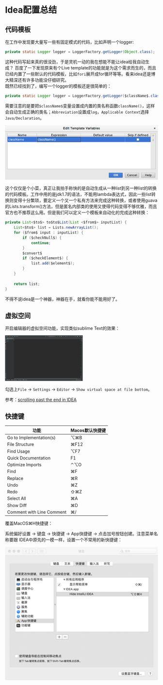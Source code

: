 # Idea配置总结

## 代码模板

在工作中发现要大量写一些有固定模式的代码，比如声明一个logger: 

```java
private static Logger logger = LoggerFactory.getLogger(Object.class);
```

这种代码写起来真的很没劲，于是灵机一动的我在想能不能让idea给我自动生成？ 百度了一下发现原来有个Live template的功能就是为这个需求而生的，而且已经内置了一些默认的代码模板，比如`fori`展开成for循环等等。看来idea还是博大精深还有许多功能没仔细研究。  
既然已经找到了，编写一个logger的模板还是很简单的：

```java
private static Logger logger = LoggerFactory.getLogger($className$.class);
```

需要注意的是要把`$className$`变量设置成内置的类名称函数`className()`，这样会自动生成正确的类名；`Abbreviation`设置成`log`，`Applicable Context`选择`Java/Declaration`。

![idea_code_template变量](./idea_template.assets/idea_code_template1.png)

这个仅仅是个小菜，真正让我拍手称快的是自动生成从一种list到另一种list的转换的代码模板。工作中用的是jdk1.7的语法，不能用lambda表达式，因此一些list转换则变得十分繁琐，要定义一个又一个私有方法来完成这种转换，或者使用guava的Lists.transform\(\)方法，但是匿名内部类的使用又使得代码变得不够优雅，而且官方也不推荐这么用。但是我们可以定义一个模板来自动化的完成这种转换：

```java
private List<$to$> to$to$List(List <$from$> inputList) {
    List<$to$> list = Lists.newArrayList();
    for ($from$ input : inputList) {
        if ($checkNull$) {
            continue;
        }
        $convert$
        if ($checkElement$) {
            list.add($element$);
        }
    }

    return list;
}
```

不得不说idea是一个神器，神器在手，就看你能不能用好了。

## 虚拟空间

开启编辑器的虚拟空间功能，实现类似sublime Text的效果：

<img src="./idea.assets/image-20201219222911799.png" alt="image-20201219222911799" style="zoom: 25%;" />

勾选上`File` -> `Settings` -> `Editor` -> `Show virtual space at file bottom`。

参考：[scrolling past the end in IDEA](https://stackoverflow.com/questions/36715803/scrolling-past-the-end-in-idea)

## 快捷键

| **功能**                  | Macos默认快捷键 |
| ------------------------- | --------------- |
| Go to Implementation(s)   | ⌥⌘B             |
| File Structure            | ⌘F12            |
| Find Usage                | ⌥F7             |
| Quick Documentation       | F1              |
| Optimize Imports          | ⌃⌥O             |
| Find                      | ⌘F              |
| Replace                   | ⌘R              |
| Undo                      | ⌘Z              |
| Redo                      | ⇧⌘Z             |
| Select All                | ⌘A              |
| Show Diff                 | ⌘D              |
| Comment with Line Comment | ⌘/              |

覆盖MacOS⌘H快捷键：

系统偏好设置 -> 键盘 -> 快捷键 -> App快捷键 -> 点击加号按钮创建。注意菜单名称要跟 IDEA中原先的一模一样，设置一个不常用的新快捷键：

<img src="./macos.assets/image-20201202144214247.png" alt="idea_key" style="zoom: 50%;" />

